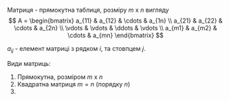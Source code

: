 
Матриця - прямокутна таблиця, розміру $m$ x $n$ вигляду
$$
A =
\begin{bmatrix}
a_{11} & a_{12} & \cdots & a_{1n} \\
a_{21} & a_{22} & \cdots & a_{2n} \\
\vdots & \vdots & \ddots & \vdots \\
a_{m1} & a_{m2} & \cdots & a_{mn}
\end{bmatrix}
$$

$a_{ij}$ - елемент матриці з рядком $i$, та стовпцем $j$.

Види матриць:
1. Прямокутна, розміром $m$ x $n$
2. Квадратна матриця $m = n$ (порядку $n$)
3. 